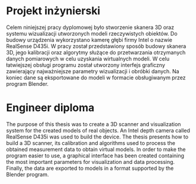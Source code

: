 # Projekt inżynierski
Celem niniejszej pracy dyplomowej było stworzenie skanera 3D oraz systemu wizualizacji utworzonych modeli rzeczywistych obiektów. Do budowy urządzenia wykorzystano kamerę głębi firmy Intel o nazwie RealSense D435i. W pracy został przedstawiony sposób budowy skanera 3D, jego kalibracji oraz algorytmy służące do przetwarzania otrzymanych danych pomiarowych w celu uzyskania wirtualnych modeli. W celu łatwiejszej obsługi programu został utworzony interfejs graficzny zawierający najważniejsze parametry wizualizacji i obróbki danych. Na koniec dane są eksportowane do modeli w formacie obsługiwanym przez program Blender.
# Engineer diploma
The purpose of this thesis was to create a 3D scanner and visualization system for the created models of real objects. An Intel depth camera called RealSense D435i was used to build the device. The thesis presents how to build a 3D scanner, its calibration and algorithms used to process the obtained measurement data to obtain virtual models. In order to make the program easier to use, a graphical interface has been created containing the most important parameters for visualization and data processing. Finally, the data are exported to models in a format supported by the Blender program.


